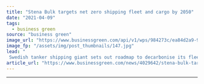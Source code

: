 ```yaml
---
title: "Stena Bulk targets net zero shipping fleet and cargo by 2050"
date: "2021-04-09"
tags: 
  - business green
source: "business green"
image_url: "https://www.businessgreen.com/api/v1/wps/984273c/ea84d2a9-94bc-429e-8b76-51619752ba91/1/Stena-Bulk-jun-22-185x114.jpg"
image_fp: "/assets/img/post_thumbnails/147.jpg"
lead: "
 Swedish tanker shipping giant sets out roadmap to decarbonise its fleet, as it steps up focus on zero emissions technologies and carbon neutral fuels ..."
article_url: "https://www.businessgreen.com/news/4029642/stena-bulk-targets-net-zero-shipping-fleet-cargo-2050"
---
```


---
